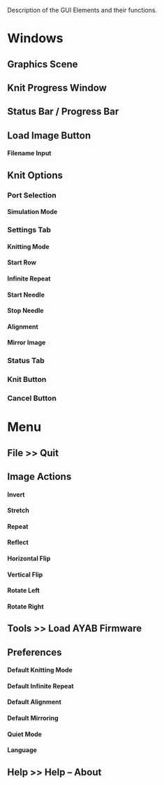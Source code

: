 Description of the GUI Elements and their functions.

# Windows

## Graphics Scene

## Knit Progress Window

## Status Bar / Progress Bar

## Load Image Button

#### Filename Input

## Knit Options

### Port Selection

#### Simulation Mode

### Settings Tab

#### Knitting Mode

#### Start Row

#### Infinite Repeat

#### Start Needle

#### Stop Needle

#### Alignment

#### Mirror Image

### Status Tab

### Knit Button

### Cancel Button

# Menu

## File >> Quit

## Image Actions

#### Invert

#### Stretch

#### Repeat

#### Reflect

#### Horizontal Flip

#### Vertical Flip

#### Rotate Left

#### Rotate Right

## Tools >> Load AYAB Firmware

## Preferences

#### Default Knitting Mode

#### Default Infinite Repeat

#### Default Alignment

#### Default Mirroring

#### Quiet Mode

#### Language

## Help >> Help – About
